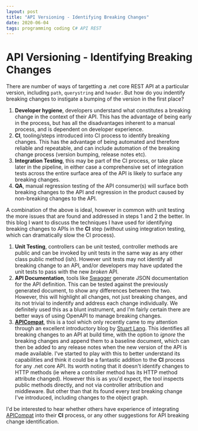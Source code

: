 ```yaml
---
layout: post
title: "API Versioning - Identifying Breaking Changes"
date: 2020-06-04
tags: programming coding C# API REST
---
```

# API Versioning - Identifying Breaking Changes

There are number of ways of targetting a .net core REST API at a particular version, including `path`, `querystring` and `header`. But how do you indentify breaking changes to instigate a bumping of the version in the first place?

1. **Developer hygiene**, developers understand what constitutes a breaking change in the context of their API. This has the advantage of being early in the process, but has all the disadvantages inherent to a manual process, and is dependent on developer experience.
2. **CI**, tooling/steps introduced into CI process to identify breaking changes. This has the advantage of being automated and therefore reliable and repeatable, and can include automation of the breaking change process (version bumping, release notes etc). 
3. **Integration Testing**, this may be part of the CI process, or take place later in the pipeline, in either case a comprehensive set of integration tests across the entire surface area of the API is likely to surface any breaking changes.
4. **QA**, manual regression testing of the API consumer(s) will surface both breaking changes to the API and regression in the product caused by non-breaking changes to the API.

A combination of the above is ideal, however in common with unit testing the more issues that are found and addressed in steps 1 and 2 the better. In this blog I want to discuss the techniques I have used for identifying breaking changes to APIs in the **CI** step (without using integration testing, which can dramatically slow the CI process).

1. **Unit Testing**, controllers can be unit tested, controller methods are public and can be invoked by unit tests in the same way as any other class public method (ish). However unit tests may not identify all breaking change to an API, and/or developers may have updated the unit tests to pass with the new _broken_ API.
2. **API Documentation**, tools like [Swagger](https://swagger.io/) generate JSON documentation for the API definition. This can be tested against the previously generated document, to show any differences between the two. However, this will highlight all changes, not just breaking changes, and its not trivial to indentify and address each change individually. We definitely used this as a blunt instrument, and I'm fairly certain there are better ways of using OpenAPI to manage breaking changes.
3. [**APICompat**](https://github.com/dotnet/arcade/tree/44a53c66de431dbd54b4277d6338d2b103d6852d/src/Microsoft.DotNet.ApiCompat#microsoftdotnetapicompat), this is a tool which only recently came to my attention through an excellent introductory blog by [Stuart Lang](https://stu.dev/check-for-breaking-changes-with-apicompat/). This identifies all breaking changes to an API at build time, with the option to _ignore_ the breaking changes and append them to a baseline document, which can then be added to any release notes when the new version of the API is made available. I've started to play with this to better understand its capabilities and think it could be a fantastic addition to the **CI** process for any .net core API. Its worth noting that it doesn't identify changes to HTTP methods (ie where a controller method has its HTTP method attribute changed). However this is as you'd expect, the tool inspects public methods directly, and not via controller attribution and middleware. But other than that its found every _test_ breaking change I've introduced, including changes to the object graph.

I'd be interested to hear whether others have experience of integrating [APICompat](https://github.com/dotnet/arcade/tree/44a53c66de431dbd54b4277d6338d2b103d6852d/src/Microsoft.DotNet.ApiCompat#microsoftdotnetapicompat) into their **CI** process, or any other suggestions for API breaking change identification.